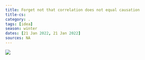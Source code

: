 ```yaml
---
title: Forget not that correlation does not equal causation
title-cs: 
category: .
tags: [idea]
season: winter
dates: [21 Jan 2022, 21 Jan 2022]
sources: NA
---
```


![](__files/correlation-causation.png)